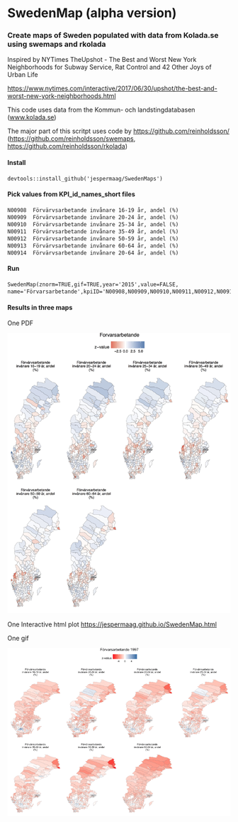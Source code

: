 # SwedenMap (alpha version)

###  Create maps of Sweden populated with data from Kolada.se using swemaps and rkolada

Inspired by NYTimes TheUpshot - The Best and Worst New York Neighborhoods for Subway Service, Rat Control and 42 Other Joys of Urban Life

https://www.nytimes.com/interactive/2017/06/30/upshot/the-best-and-worst-new-york-neighborhoods.html

This code uses data from the Kommun- och landstingdatabasen (www.kolada.se)

The major part of this scritpt uses code by https://github.com/reinholdsson/ (https://github.com/reinholdsson/swemaps, https://github.com/reinholdsson/rkolada)

#### Install
```
devtools::install_github('jespermaag/SwedenMaps')
```
#### Pick values from KPI_id_names_short files
```
N00908	Förvärvsarbetande invånare 16-19 år, andel (%)
N00909	Förvärvsarbetande invånare 20-24 år, andel (%)
N00910	Förvärvsarbetande invånare 25-34 år, andel (%)
N00911	Förvärvsarbetande invånare 35-49 år, andel (%)
N00912	Förvärvsarbetande invånare 50-59 år, andel (%)
N00913	Förvärvsarbetande invånare 60-64 år, andel (%)
N00914	Förvärvsarbetande invånare 20-64 år, andel (%)
```

#### Run
```
SwedenMap(znorm=TRUE,gif=TRUE,year='2015',value=FALSE, name='Förvarsarbetande',kpiID='N00908,N00909,N00910,N00911,N00912,N00913,N00914')
```

#### Results in three maps
One PDF

![](files/Forvarsarbetande.jpg)

One Interactive html plot
https://jespermaag.github.io/SwedenMap.html


One gif

![](files/Forvarsarbetande.gif)

